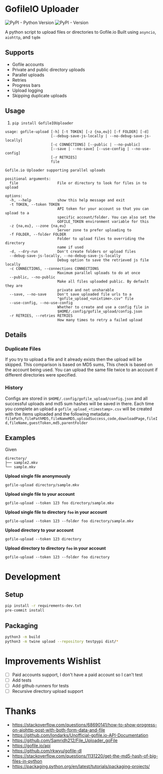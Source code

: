 # GofileIO Uploader
![PyPI - Python Version](https://img.shields.io/pypi/pyversions/GofileIOUploader) ![PyPI - Version](https://img.shields.io/pypi/v/GofileIOUploader)

A python script to upload files or directories to Gofile.io
Built using `asyncio`, `aiohttp`, and `tqdm`

## Supports
- Gofile accounts
- Private and public directory uploads
- Parallel uploads
- Retries
- Progress bars
- Upload logging
- Skipping duplicate uploads

## Usage
1. `pip install GofileIOUploader`

```
usage: gofile-upload [-h] [-t TOKEN] [-z {na,eu}] [-f FOLDER] [-d]
                     [--debug-save-js-locally | --no-debug-save-js-locally]
                     [-c CONNECTIONS] [--public | --no-public]
                     [--save | --no-save] [--use-config | --no-use-config]
                     [-r RETRIES]
                     file

Gofile.io Uploader supporting parallel uploads

positional arguments:
  file                  File or directory to look for files in to upload

options:
  -h, --help            show this help message and exit
  -t TOKEN, --token TOKEN
                        API token for your account so that you can upload to a
                        specific account/folder. You can also set the
                        GOFILE_TOKEN environment variable for this
  -z {na,eu}, --zone {na,eu}
                        Server zone to prefer uploading to
  -f FOLDER, --folder FOLDER
                        Folder to upload files to overriding the directory
                        name if used
  -d, --dry-run         Don't create folders or upload files
  --debug-save-js-locally, --no-debug-save-js-locally
                        Debug option to save the retrieved js file locally
  -c CONNECTIONS, --connections CONNECTIONS
                        Maximum parallel uploads to do at once
  --public, --no-public
                        Make all files uploaded public. By default they are
                        private and not unsharable
  --save, --no-save     Don't save uploaded file urls to a
                        "gofile_upload_<unixtime>.csv" file
  --use-config, --no-use-config
                        Whether to create and use a config file in
                        $HOME/.config/gofile_upload/config.json
  -r RETRIES, --retries RETRIES
                        How many times to retry a failed upload

```
## Details
### Duplicate Files
If you try to upload a file and it already exists then the upload will be skipped. This comparison is based on MD5 sums,
This check is based on the account being used. You can upload the same file twice to an account if different directories were specified.

### History
Configs are stored in `$HOME/.config/gofile_upload/config.json` and all successful uploads and md5 sum hashes will be saved in there.
Each time you complete an upload a `gofile_upload_<timestamp>.csv` will be created with the items uploaded and the following metadata:
`filePath,filePathMD5,fileNameMD5,uploadSuccess,code,downloadPage,fileId,fileName,guestToken,md5,parentFolder`

## Examples
Given
```
directory/
├── sample2.mkv
└── sample.mkv
```
**Upload single file anonymously**

`gofile-upload directory/sample.mkv`

**Upload single file to your account**

`gofile-upload --token 123 foo directory/sample.mkv`

**Upload single file to directory `foo` in your account**

`gofile-upload --token 123 --folder foo directory/sample.mkv`

**Upload directory to your account**

`gofile-upload --token 123 directory`

**Upload directory to directory `foo` in your account**

`gofile-upload --token 123 --folder foo directory`

# Development
## Setup
```bash
pip install -r requirements-dev.txt
pre-commit install
```

## Packaging
```bash
python3 -m build
python3 -m twine upload --repository testpypi dist/*
```


# Improvements Wishlist
- [ ] Paid accounts support, I don't have a paid account so I can't test
- [ ] Add tests
- [ ] Add github runners for tests
- [ ] Recursive directory upload support

# Thanks
- https://stackoverflow.com/questions/68690141/how-to-show-progress-on-aiohttp-post-with-both-form-data-and-file
- https://github.com/londarks/Unofficial-gofile.io-API-Documentation
- https://github.com/Samridh212/File_Uploader_goFile
- https://gofile.io/api
- https://github.com/rkwyu/gofile-dl
- https://stackoverflow.com/questions/1131220/get-the-md5-hash-of-big-files-in-python
- https://packaging.python.org/en/latest/tutorials/packaging-projects/